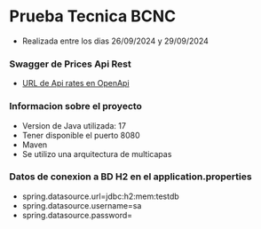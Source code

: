 # Prueba Tecnica BCNC

* Realizada entre los dias 26/09/2024 y 29/09/2024

### Swagger de Prices Api Rest

* [URL de Api rates en OpenApi](http://localhost:8080/swagger-ui/swagger-ui/index.html)

### Informacion sobre el proyecto

* Version de Java utilizada: 17
* Tener disponible el puerto 8080
* Maven
* Se utilizo una arquitectura de multicapas

### Datos de conexion a BD H2 en el application.properties
* spring.datasource.url=jdbc:h2:mem:testdb
* spring.datasource.username=sa
* spring.datasource.password=

### 
